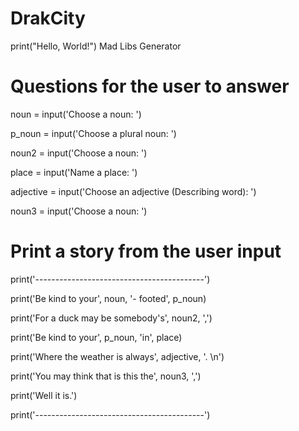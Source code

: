 # DrakCity
print("Hello, World!")
Mad Libs Generator
# Questions for the user to answer

noun = input('Choose a noun: ')

p_noun = input('Choose a plural noun: ')

noun2 = input('Choose a noun: ')

place = input('Name a place: ')

adjective = input('Choose an adjective (Describing word): ')

noun3 = input('Choose a noun: ')

# Print a story from the user input

print('------------------------------------------')

print('Be kind to your', noun, '- footed', p_noun)

print('For a duck may be somebody\'s', noun2, ',')

print('Be kind to your', p_noun, 'in', place)

print('Where the weather is always', adjective, '. \n')

print('You may think that is this the', noun3, ',')

print('Well it is.')

print('------------------------------------------')
